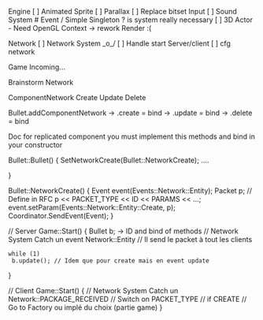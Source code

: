 Engine
[ ] Animated Sprite
[ ] Parallax
[ ] Replace bitset Input
[ ] Sound System # Event / Simple Singleton ? is system really necessary
[ ] 3D Actor - Need OpenGL Context -> rework Render :(

Network
[ ] Network System \_o_/
[ ] Handle start Server/client
[ ] cfg network

Game
Incoming...





Brainstorm Network

ComponentNetwork
Create
Update
Delete

Bullet.addComponentNetwork
-> .create = bind
-> .update = bind
-> .delete = bind

Doc for replicated component you must implement this methods and bind in your constructor

Bullet::Bullet()
{
    SetNetworkCreate(Bullet::NetworkCreate);
    ....

    
}

Bullet::NetworkCreate()
{
    Event event(Events::Network::Entity);
    Packet p;
    // Define in RFC
    p << PACKET_TYPE << ID << PARAMS << ...;
    event.setParam(Events::Network::Entity::Create, p);
    Coordinator.SendEvent(Event);
}

// Server
Game::Start()
{
    Bullet b; -> ID and bind of methods
    // Network System Catch un event Network::Entity
    // Il send le packet à tout les clients

    while (1)
     b.update(); // Idem que pour create mais en event update
}

//  Client
Game::Start()
{
    // Network System Catch un Network::PACKAGE_RECEIVED
    // Switch on PACKET_TYPE
    // if CREATE
    // Go to Factory ou implé du choix (partie game)
}

